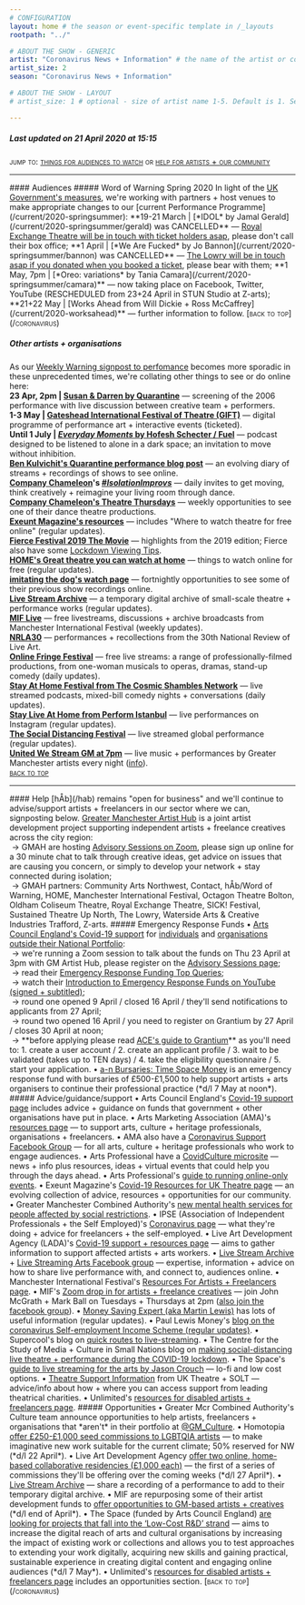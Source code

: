 ```yaml
---
# CONFIGURATION
layout: home # the season or event-specific template in /_layouts
rootpath: "../"

# ABOUT THE SHOW - GENERIC
artist: "Coronavirus News + Information" # the name of the artist or company
artist_size: 2
season: "Coronavirus News + Information"

# ABOUT THE SHOW - LAYOUT
# artist_size: 1 # optional - size of artist name 1-5. Default is 1. Set longer names to lower values

---
```

##### *Last updated on 21 April 2020 at 15:15*        

<span style='font-variant: small-caps'>jump to: [things for audiences to watch](/coronavirus/#audiences) or [help for artists + our community](/coronavirus/#help)</span>       
<hr>          
#### Audiences         
##### Word of Warning Spring 2020
In light of the <a href="http://www.gov.uk/coronavirus" target="_blank">UK Government's measures</a>, we're working with partners + host venues to make appropriate changes to our [current Performance Programme](/current/2020-springsummer):            
**19-21 March | [*IDOL* by Jamal Gerald](/current/2020-springsummer/gerald) was CANCELLED** — <a href="http://www.royalexchange.co.uk/the-royal-exchange-theatre-suspension-of-activity-from-5pm-on-tuesday-17-march" target="_blank">Royal Exchange Theatre will be in touch with ticket holders asap</a>, please don't call their box office;          
**1 April | [*We Are Fucked* by Jo Bannon](/current/2020-springsummer/bannon) was CANCELLED** — <a href="http://thelowry.com/coronavirus" target="_blank">The Lowry will be in touch asap if you donated when you booked a ticket</a>, please bear with them;         
**1 May, 7pm | [*Oreo: variations* by Tania Camara](/current/2020-springsummer/camara)** — now taking place on Facebook, Twitter, YouTube (RESCHEDULED from 23+24 April in STUN Studio at Z-arts);       
**21+22 May | [Works Ahead from Will Dickie + Ross McCaffrey](/current/2020-worksahead)** — further information to follow.        
<span style='font-variant: small-caps'>[back to top](/coronavirus)</span>       
          
##### Other artists + organisations         
As our <a href="http://wordofwarning.posthaven.com" target="_blank">Weekly Warning signpost to perfomance</a> becomes more sporadic in these unprecedented times, we're collating other things to see or do online here:        
**23 Apr, 2pm | <a href="http://www.eventbrite.co.uk/e/susan-darren-screening-live-discussion-tickets-102971977958" target="_blank">Susan & Darren by Quarantine</a>** — screening of the 2006 performance with live discussion between creative team + performers.        
**1-3 May | <a href="http://www.giftfestival.co.uk" target="_blank">Gateshead International Festival of Theatre (GIFT)</a>** — digital programme of performance art + interactive events (ticketed).       
**Until 1 July | <a href="http://fueltheatre.com/projects/everyday-moments" target="_blank">*Everyday Moments* by Hofesh Schecter / Fuel</a>** — podcast designed to be listened to alone in a dark space; an invitation to move without inhibition.        
**<a href="http://smallertemples.wordpress.com/2020/04/04/quarantine-performance" target="_blank">Ben Kulvichit's Quarantine performance blog post</a>** — an evolving diary of streams + recordings of shows to see online.        
**<a href="http://www.companychameleon.com/2020/03/reimagine-your-living-room-through-dance" target="_blank">Company Chameleon</a>'s <a href="http://facebook.com/pg/companychameleon/videos" target="_blank">*#IsolationImprovs*</a>** — daily invites to get moving, think creatively + reimagine your living room through dance.         
**<a href="http://www.companychameleon.com/whats-on/theatre-thursdays" target="_blank">Company Chameleon's Theatre Thursdays</a>** — weekly opportunities to see one of their dance theatre productions.         
**<a href="http://exeuntmagazine.com/features/covid-19-resources-uk-theatre-freelancers" target="_blank">Exeunt Magazine's resources</a>** — includes "Where to watch theatre for free online" (regular updates).        
**<a href="http://vimeo.com/395350772" target="_blank">Fierce Festival 2019 The Movie</a>** — highlights from the 2019 edition; Fierce also have some <a href="http://wearefierce.org/fierces-lockdown-viewing" target="_blank">Lockdown Viewing Tips</a>.        
**<a href="http://homemcr.org/article/great-theatre-you-can-watch-at-home" target="_blank">HOME's Great theatre you can watch at home</a>** — things to watch online for free (regular updates).  
**<a href="http://www.imitatingthedog.co.uk/watch" target="_blank">imitating the dog's watch page</a>** — fortnightly opportunities to see some of their previous show recordings online.         
**<a href="http://livestreamarchive.co.uk/archive" target="_blank">Live Stream Archive</a>** — a temporary digital archive of small-scale theatre + performance works (regular updates).        
**<a href="http://mif.co.uk/mif-launches-mif-live" target="_blank">MIF Live</a>** — free livestreams, discussions + archive broadcasts from Manchester International Festival (weekly updates).        
**<a href="http://nrla30.com" target="_blank">NRLA30</a>** — performances + recollections from the 30th National Review of Live Art.         
**<a href="http://www.onlinefringefestival.com/watch-our-shows" target="_blank">Online Fringe Festival</a>** — free live streams: a range of professionally-filmed productions, from one-woman musicals to operas, dramas, stand-up comedy (daily updates).        
**<a href="http://cosmicshambles.com/stayathome/upcoming-schedule" target="_blank">Stay At Home Festival from The Cosmic Shambles Network</a>** — live streamed podcasts, mixed-bill comedy nights + conversations (daily updates).         
**<a href="http://www.instagram.com/performistanbul" target="_blank">Stay Live At Home from Perform Istanbul</a>** — live performances on Instagram (regular updates).         
**<a href="http://www.socialdistancingfestival.com" target="_blank">The Social Distancing Festival</a>** — live streamed global performance (regular updates).         
**<a href="http://unitedwestream.co.uk" target="_blank">United We Stream GM at 7pm</a>** — live music + performances by Greater Manchester artists every night (<a href="http://www.greatermanchester-ca.gov.uk/news/united-we-stream-to-broadcast-greater-manchester-culture-to-homes-around-the-world" target="_blank">info</a>).        
<span style='font-variant: small-caps'>[back to top](/coronavirus)</span>        
<hr>          
#### Help         
[hÅb](/hab) remains "open for business" and we'll continue to advise/support artists + freelancers in our sector where we can, signposting below.         
<a href="http://www.gm-artisthub.co.uk" target="_blank">Greater Manchester Artist Hub</a> is a joint artist development project supporting independent artists + freelance creatives across the city region:<br>&nbsp;→ GMAH are hosting <a href="http://www.gm-artisthub.co.uk/advisory-sessions" target="_blank">Advisory Sessions on Zoom</a>, please sign up online for a 30 minute chat to talk through creative ideas, get advice on issues that are causing you concern, or simply to develop your network + stay connected during isolation;<br>&nbsp;→ GMAH partners: Community Arts Northwest, Contact, hÅb/Word of Warning, HOME, Manchester International Festival, Octagon Theatre Bolton, Oldham Coliseum Theatre, Royal Exchange Theatre, SICK! Festival, Sustained Theatre Up North, The Lowry, Waterside Arts & Creative Industries Trafford, Z-arts.     
##### Emergency Response Funds         
• <a href="http://artscouncil.org.uk/covid-19" target="_blank">Arts Council England's Covid-19 support</a> for <a href="http://www.artscouncil.org.uk/funding/financial-support-artists-creative-practitioners-and-freelancers" target="_blank">individuals</a> and <a href="http://www.artscouncil.org.uk/funding/financial-support-organisations-outside-national-portfolio" target="_blank">organisations outside their National Portfolio</a>:<br>&nbsp;→ we're running a Zoom session to talk about the funds on Thu 23 April at 3pm with GM Artist Hub, please register on the <a href="http://www.gm-artisthub.co.uk/advisory-sessions" target="_blank">Advisory Sessions page</a>;<br>&nbsp;→ read their <a href="http://artscouncil.org.uk/news-and-announcements/our-emergency-funding-your-top-queries" target="_blank">Emergency Response Funding Top Queries</a>;<br>&nbsp;→ watch their <a href="http://www.youtube.com/playlist?list=PLzzBvi5D8s7MiapQVSBW21PgAvF6Dd7D3" target="_blank">Introduction to Emergency Response Funds on YouTube (signed + subtitled)</a>;<br>&nbsp;→ round one opened 9 April / closed 16 April / they'll send notifications to applicants from 27 April;<br>&nbsp;→ round two opened 16 April / you need to register on Grantium by 27 April / closes 30 April at noon;<br>&nbsp;→ **before applying please read <a href="http://artscouncil.org.uk/welcome-grantium" target="_blank">ACE's guide to Grantium</a>** as you'll need to: 1. create a user account / 2. create an applicant profile / 3. wait to be validated (takes up to TEN days) / 4. take the eligibility questionnaire / 5. start your application.         
• <a href="http://www.a-n.co.uk/news/a-n-bursaries-time-space-money-open-for-applications" target="_blank">a-n Bursaries: Time Space Money</a> is an emergency response fund with bursaries of £500-£1,500 to help support artists + arts organisers to continue their professional practice (*d/l 7 May at noon*).        
##### Advice/guidance/support         
• Arts Council England's <a href="http://artscouncil.org.uk/covid-19" target="_blank">Covid-19 support page</a> includes advice + guidance on funds that government + other organisations have put in place.          
• Arts Marketing Association (AMA)'s <a href="http://www.a-m-a.co.uk/coronavirus-covid-19-resources" target="_blank">resources page</a> — to support arts, culture + heritage professionals, organisations + freelancers.        
• AMA also have a <a href="http://facebook.com/groups/AMACommunitySupport" target="_blank">Coronavirus Support Facebook Group</a> — for all arts, culture + heritage professionals who work to engage audiences.        
• Arts Professional have a <a href="http://www.artsprofessional.co.uk/magazine/covidculture" target="_blank">CovidCulture microsite</a>  — news + info plus resources, ideas + virtual events that could help you through the days ahead.          
• Arts Professional's <a href="http://www.artsprofessional.co.uk/news/covid-19-connecting-online-during-social-distancing" target="_blank">guide to running online-only events</a>.          
• Exeunt Magazine's <a href="http://exeuntmagazine.com/features/covid-19-resources-uk-theatre-freelancers" target="_blank">Covid-19 Resources for UK Theatre page</a> — an evolving collection of advice, resources + opportunities for our community.        
• Greater Manchester Combined Authority's <a href="http://www.greatermanchester-ca.gov.uk/news/new-mental-health-services-for-people-affected-by-social-restrictions" target="_blank">new mental health services for people affected by social restrictions</a>.         
• IPSE (Association of Independent Professionals + the Self Employed)'s <a href="http://www.ipse.co.uk/ipse-news/news-listing/coronavirus-ipse-activity-and-advice-freelancers.html" target="_blank">Coronavirus page</a> — what they're doing + advice for freelancers + the self-employed.        
• Live Art Development Agency (LADA)'s <a href="http://www.thisisliveart.co.uk/resources/covid-19-support-resources" target="_blank">Covid-19 support + resources page</a> — aims to gather information to support affected artists + arts workers.         
• <a href="http://livestreamarchive.co.uk/resources" target="_blank">Live Stream Archive</a> + <a href="http://www.facebook.com/groups/livestreamingarts" target="_blank">Live Streaming Arts Facebook group</a> — expertise, information + advice on how to share live performance with, and connect to, audiences online.         
• Manchester International Festival's <a href="http://mif.co.uk/resources-for-freelance-creatives/" target="_blank">Resources For Artists + Freelancers page</a>.        
• MIF's <a href="http://mif.co.uk/mif-drop-in-artists-freelance-creatives" target="_blank">Zoom drop in for artists + freelance creatives</a> — join John McGrath + Mark Ball on Tuesdays + Thursdays at 2pm (<a href="http://www.facebook.com/groups/mifartistfreelancedropin" target="_blank">also join the facebook group</a>).        
• <a href="http://www.moneysavingexpert.com/news" target="_blank">Money Saving Expert (aka Martin Lewis)</a> has lots of useful information (regular updates).           
• Paul Lewis Money's <a href="http://paullewismoney.blogspot.com/2020/03/self-employed-coronavirus-scheme.html" target="_blank">blog on the coronavirus Self-employment Income Scheme (regular updates)</a>.        
• Supercool's blog on <a href="http://supercooldesign.co.uk/blog/keeping-it-live" target="_blank">quick routes to live-streaming</a>.        
• The Centre for the Study of Media + Culture in Small Nations blog on <a href="http://culture.research.southwales.ac.uk/news-and-events/news/online-theatre-covid-19" target="_blank">making social-distancing live theatre + performance during the COVID-19 lockdown</a>.         
• The Space's <a href="http://www.thespace.org/resource/live-streaming-arts-lo-fi-and-low-cost-options" target="_blank">guide to live streaming for the arts by Jason Crouch</a> — lo-fi and low cost options.        
• <a href="http://theatresupport.info" target="_blank">Theatre Support Information</a> from UK Theatre + SOLT — advice/info about how + where you can access support from leading theatrical charities.        
• Unlimited's <a href="http://weareunlimited.org.uk/links-and-resources-for-disabled-artists-and-freelancers-in-response-to-covid-19-includes-medical-guidance" target="_blank">resources for disabled artists + freelancers page</a>.        
##### Opportunities         
• Greater Mcr Combined Authority's Culture team announce opportunities to help artists, freelancers + organisations that *aren't* in their portfolio at <a href="http://twitter.com/GM_Culture" target="_blank">@GM_Culture</a>.        
• Homotopia <a href="http://homotopia.net/about/commissions" target="_blank">offer £250-£1,000 seed commissions to LGBTQIA artists</a> — to make imaginative new work suitable for the current climate; 50% reserved for NW (*d/l 22 April*).           
• Live Art Development Agency <a href="http://www.thisisliveart.co.uk/opportunities/two-online-home-based-collaborative-residencies-call-for-proposals" target="_blank">offer two online, home-based collaborative residencies (£1,000 each)</a> — the first of a series of commissions they'll be offering over the coming weeks (*d/l 27 April*).           
• <a href="http://livestreamarchive.co.uk/contact" target="_blank">Live Stream Archive</a> — share a recording of a performance to add to their temporary digital archive.        
• MIF are repurposing some of their artist development funds to <a href="http://mif.co.uk/creatives_call_out" target="_blank">offer opportunities to GM-based artists + creatives</a> (*d/l end of April*).      
• The Space (funded by Arts Council England) <a href="http://www.thespace.org/resource/low-cost-rd-commissioning-round" target="_blank">are looking for projects that fall into the ‘Low-Cost R&D’ strand</a> — aims to increase the digital reach of arts and cultural organisations by increasing the impact of existing work or collections and allows you to test approaches to extending your work digitally, acquiring new skills and gaining practical, sustainable experience in creating digital content and engaging online audiences (*d/l 7 May*).           
• Unlimited's <a href="http://weareunlimited.org.uk/links-and-resources-for-disabled-artists-and-freelancers-in-response-to-covid-19-includes-medical-guidance" target="_blank">resources for disabled artists + freelancers page</a> includes an opportunities section.        
<span style='font-variant: small-caps'>[back to top](/coronavirus)</span>
